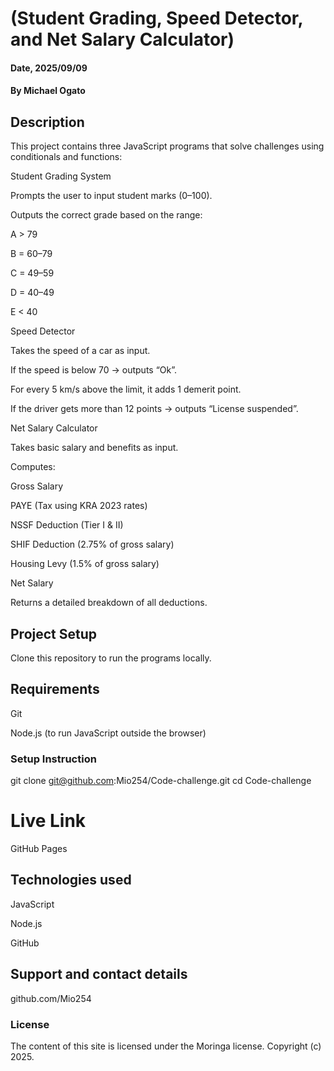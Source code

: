 # (Student Grading, Speed Detector, and Net Salary Calculator)

#### Date, 2025/09/09

#### By Michael Ogato

## Description
This project contains three JavaScript programs that solve challenges using conditionals and functions:

Student Grading System

Prompts the user to input student marks (0–100).

Outputs the correct grade based on the range:

A > 79

B = 60–79

C = 49–59

D = 40–49

E < 40

Speed Detector

Takes the speed of a car as input.

If the speed is below 70 → outputs “Ok”.

For every 5 km/s above the limit, it adds 1 demerit point.

If the driver gets more than 12 points → outputs “License suspended”.

Net Salary Calculator

Takes basic salary and benefits as input.

Computes:

Gross Salary

PAYE (Tax using KRA 2023 rates)

NSSF Deduction (Tier I & II)

SHIF Deduction (2.75% of gross salary)

Housing Levy (1.5% of gross salary)

Net Salary

Returns a detailed breakdown of all deductions.

## Project Setup

Clone this repository to run the programs locally.

## Requirements

Git

Node.js (to run JavaScript outside the browser)

### Setup Instruction
git clone git@github.com:Mio254/Code-challenge.git
cd Code-challenge

# Live Link

GitHub Pages

## Technologies used

JavaScript

Node.js

GitHub

## Support and contact details

github.com/Mio254

### License

The content of this site is licensed under the Moringa license.
Copyright (c) 2025.